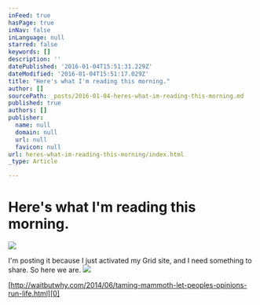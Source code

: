 ```yaml
---
inFeed: true
hasPage: true
inNav: false
inLanguage: null
starred: false
keywords: []
description: ''
datePublished: '2016-01-04T15:51:31.229Z'
dateModified: '2016-01-04T15:51:17.029Z'
title: "Here's what I'm reading this morning."
author: []
sourcePath: _posts/2016-01-04-heres-what-im-reading-this-morning.md
published: true
authors: []
publisher:
  name: null
  domain: null
  url: null
  favicon: null
url: heres-what-im-reading-this-morning/index.html
_type: Article

---
```

# Here's what I'm reading this morning.
![](https://the-grid-user-content.s3-us-west-2.amazonaws.com/fca12f9d-6180-44e9-a0ed-fd231b39bd58.png)

I'm posting it because I just activated my Grid site, and I need something to share. So here we are.
![](https://the-grid-user-content.s3-us-west-2.amazonaws.com/20612a5c-34f4-4613-a0cb-c1c80f2a3cb8.png)

[http://waitbutwhy.com/2014/06/taming-mammoth-let-peoples-opinions-run-life.html][0]

[0]: http://waitbutwhy.com/2014/06/taming-mammoth-let-peoples-opinions-run-life.html
